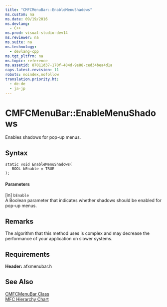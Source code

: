 ```yaml
---
title: "CMFCMenuBar::EnableMenuShadows"
ms.custom: na
ms.date: 09/19/2016
ms.devlang: 
  - C++
ms.prod: visual-studio-dev14
ms.reviewer: na
ms.suite: na
ms.technology: 
  - devlang-cpp
ms.tgt_pltfrm: na
ms.topic: reference
ms.assetid: 87011d37-170f-484d-9e88-ced34bea4d1a
caps.latest.revision: 11
robots: noindex,nofollow
translation.priority.ht: 
  - de-de
  - ja-jp
---
```

# CMFCMenuBar::EnableMenuShadows
Enables shadows for pop-up menus.  
  
## Syntax  
  
```  
static void EnableMenuShadows(  
   BOOL bEnable = TRUE  
);  
```  
  
#### Parameters  
 [in] `bEnable`  
 A Boolean parameter that indicates whether shadows should be enabled for pop-up menus.  
  
## Remarks  
 The algorithm that this method uses is complex and may decrease the performance of your application on slower systems.  
  
## Requirements  
 **Header:** afxmenubar.h  
  
## See Also  
 [CMFCMenuBar Class](../vs140/CMFCMenuBar-Class.md)   
 [MFC Hierarchy Chart](../vs140/Hierarchy-Chart.md)